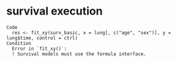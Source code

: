 # survival execution

    Code
      res <- fit_xy(surv_basic, x = lung[, c("age", "sex")], y = lung$time, control = ctrl)
    Condition
      Error in `fit_xy()`:
      ! Survival models must use the formula interface.

